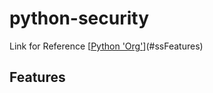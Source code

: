 # python-security

Link for Reference [[Python 'Org'](https://www.w3schools.com/python)](#ssFeatures) 

## Features <a id='ssFeatures'></a>

